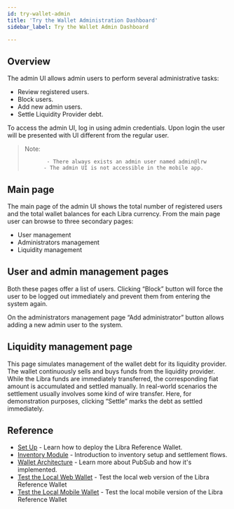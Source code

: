 ```yaml
---
id: try-wallet-admin
title: 'Try the Wallet Administration Dashboard'
sidebar_label: Try the Wallet Admin Dashboard 

---
```



## Overview

The admin UI allows admin users to perform several administrative tasks:



*   Review registered users.
*   Block users.
*   Add new admin users.
*   Settle Liquidity Provider debt.

To access the admin UI, log in using admin credentials. Upon login the user will be presented with UI different from the regular user.

>
>Note: 
>    
>            - There always exists an admin user named admin@lrw
>           - The admin UI is not accessible in the mobile app.  
> 



## Main page

The main page of the admin UI shows the total number of registered users and the total wallet balances for each Libra currency. From the main page user can browse to three secondary pages:



*   User management
*   Administrators management
*   Liquidity management




## User and admin management pages

Both these pages offer a list of users. Clicking “Block” button will force the user to be logged out immediately and prevent them from entering the system again.

On the administrators management page “Add administrator” button allows adding a new admin user to the system.


## Liquidity management page

This page simulates management of the wallet debt for its liquidity provider. The wallet continuously sells and buys funds from the liquidity provider. While the Libra funds are immediately transferred, the corresponding fiat amount is accumulated and settled manually. In real-world scenarios the settlement usually involves some kind of wire transfer. Here, for demonstration purposes, clicking “Settle” marks the debt as settled immediately.

## Reference

* [Set Up](set-up-reference-wallet.md) - Learn how to deploy the Libra Reference Wallet.
* [Inventory Module](inventory-mod.md) - Introduction to inventory setup and settlement flows. 
* [Wallet Architecture](wallet-arch.md) - Learn more about PubSub and how it's implemented.
* [Test the Local Web Wallet](try-local-web-wallet.md) - Test the local web version of the Libra Reference Wallet
* [Test the Local Mobile Wallet](try-local-mobile-wallet.md) - Test the local mobile version of the Libra Reference Wallet